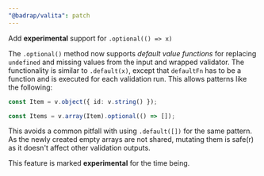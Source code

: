 ```yaml
---
"@badrap/valita": patch
---
```


Add **experimental** support for `.optional(() => x)`

The `.optional()` method now supports _default value functions_ for replacing `undefined` and missing values from the input and wrapped validator. The functionality is similar to `.default(x)`, except that `defaultFn` has to be a function and is executed for each validation run. This allows patterns like the following:

```ts
const Item = v.object({ id: v.string() });

const Items = v.array(Item).optional(() => []);
```

This avoids a common pitfall with using `.default([])` for the same pattern. As the newly created empty arrays are not shared, mutating them is safe(r) as it doesn't affect other validation outputs.

This feature is marked **experimental** for the time being.
